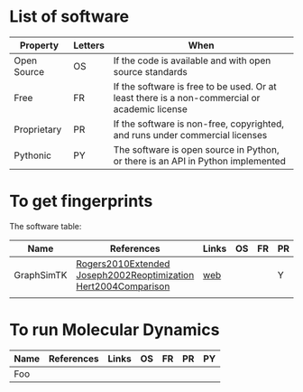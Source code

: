 # List of software

| Property | Letters | When |
|---|---|---|
| Open Source | OS | If the code is available and with open source standards |
| Free | FR | If the software is free to be used. Or at least there is a non-commercial or academic license |
| Proprietary | PR | If the software is non-free, copyrighted, and runs under commercial licenses |
| Pythonic | PY | The software is open source in Python, or there is an API in Python implemented |


# To get fingerprints

The software table:

| Name | References | Links | OS | FR | PR | PY |
|---|---|---|---|---|---|---|
|GraphSimTK|[Rogers2010Extended][Rogers2010Extended]<br>[Joseph2002Reoptimization][Joseph2002Reoptimization]<br>[Hert2004Comparison][Hert2004Comparison]|[web][GraphSim web] | | | Y | |
|  | | | | | | |
# To run Molecular Dynamics

| Name | References | Links | OS | FR | PR | PY |
|---|---|---|---|---|---|---|
|Foo| | | | | | |


[GraphSim web]: https://www.eyesopen.com/graphsim-tk "GraphSim TK"
[Rogers2010Extended]: https://doi.org/10.1021/ci100050t "David Rogers and Mathew Hahn. Extended-Connectivity Fingerprints. Journal of Chemical Information and Modeling 2010 50 (5), 742-754"
[Joseph2002Reoptimization]: https://doi.org/10.1021/ci010132r "Joseph L. Durant, Burton A. Leland, Douglas R. Henry, and James G. Nourse. Reoptimization of MDL Keys for Use in Drug Discovery Journal of Chemical Information and Computer Sciences 2002 42 (6), 1273-1280"
[Hert2004Comparison]: https://doi.org/10.1021/ci034231b "Jérôme Hert, Peter Willett, David J. Wilton, Pierre Acklin, Kamal Azzaoui, Edgar Jacoby, and Ansgar Schuffenhauer. Comparison of Fingerprint-Based Methods for Virtual Screening Using Multiple Bioactive Reference Structures. Journal of Chemical Information and Computer Sciences 2004 44 (3), 1177-1185"
